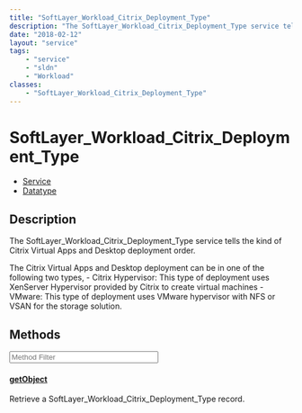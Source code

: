 ```yaml
---
title: "SoftLayer_Workload_Citrix_Deployment_Type"
description: "The SoftLayer_Workload_Citrix_Deployment_Type service tells the kind of Citrix Virtual Apps and Desktop deployment order... "
date: "2018-02-12"
layout: "service"
tags:
    - "service"
    - "sldn"
    - "Workload"
classes:
    - "SoftLayer_Workload_Citrix_Deployment_Type"
---
```

# SoftLayer_Workload_Citrix_Deployment_Type
<div id='service-datatype'>
    <ul id='sldn-reference-tabs'>
    <li id='service'> <a href='/reference/services/SoftLayer_Workload_Citrix_Deployment_Type' >Service</a></li>    <li id='datatype'> <a href='/reference/datatypes/SoftLayer_Workload_Citrix_Deployment_Type' >Datatype</a></li>
    </ul>
</div>

## Description


The SoftLayer_Workload_Citrix_Deployment_Type service tells the kind of Citrix Virtual Apps and Desktop deployment order. 

The Citrix Virtual Apps and Desktop deployment can be in one of the following two types, - Citrix Hypervisor: This type of deployment uses XenServer Hypervisor provided by Citrix to create virtual machines - VMware: This type of deployment uses VMware hypervisor with NFS or VSAN for the storage solution. 



        
<div id="properties" class="content service-content">

## Methods

<div class="view-filters">
    <div class="clearfix">
        <div class="search-input-box">
            <input placeholder="Method Filter" onkeyup="titleSearch(inputId='edit-combine', divId='method-div', elementClass='method-row')" 
                type="text" id="edit-combine" value="" size="30" maxlength="128" class="form-text">
        </div>
    </div>
</div>

<div id="method-div">

<div class="method-row">

#### [getObject](/reference/services/SoftLayer_Workload_Citrix_Deployment_Type/getObject)
Retrieve a SoftLayer_Workload_Citrix_Deployment_Type record.

</div>
</div>

</div>

